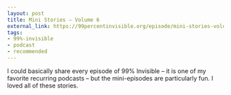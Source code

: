 ```yaml
---
layout: post
title: Mini Stories – Volume 6
external_link: https://99percentinvisible.org/episode/mini-stories-volume-6/
tags:
- 99%-invisible
- podcast
- recommended
---
```

I could basically share every episode of 99% Invisible – it is one of my favorite recurring podcasts – but the mini-episodes are particularly fun. I loved all of these stories.
